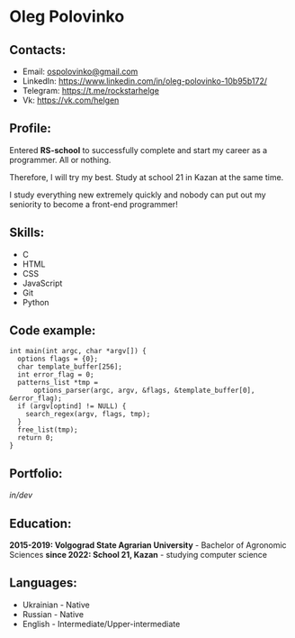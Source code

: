 # Oleg Polovinko

## Contacts:
* Email: ospolovinko@gmail.com
* LinkedIn: https://www.linkedin.com/in/oleg-polovinko-10b95b172/
* Telegram: https://t.me/rockstarhelge
* Vk: https://vk.com/helgen

## Profile:
Entered **RS-school** to successfully complete and start my career as a programmer. All or nothing.

Therefore, I will try my best. Study at school 21 in Kazan at the same time.

I study everything new extremely quickly and nobody can put out my seniority to become a front-end programmer!

## Skills:
* C 
* HTML
* CSS
* JavaScript 
* Git 
* Python

## Code example:
``` 
int main(int argc, char *argv[]) {
  options flags = {0};
  char template_buffer[256];
  int error_flag = 0;
  patterns_list *tmp =
      options_parser(argc, argv, &flags, &template_buffer[0], &error_flag);
  if (argv[optind] != NULL) {
    search_regex(argv, flags, tmp);
  }
  free_list(tmp);
  return 0;
}
```

## Portfolio:
_in/dev_

## Education:
**2015-2019: Volgograd State Agrarian University** - Bachelor of Agronomic Sciences
**since 2022: School 21, Kazan** - studying computer science

## Languages:
* Ukrainian - Native
* Russian - Native
* English - Intermediate/Upper-intermediate


